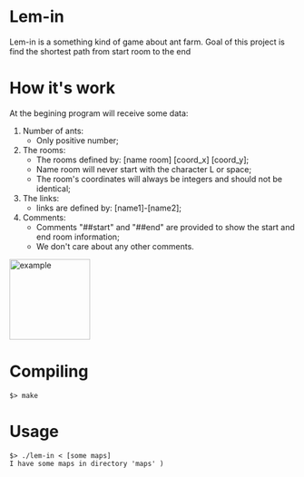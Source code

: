 # Lem-in
Lem-in is a something kind of game about ant farm. Goal of this project is find the shortest path from start room to the end
# How it's work
At the begining program will receive some data:
1) Number of ants:
      - Only positive number;
2) The rooms:
      - The rooms defined by: [name room] [coord_x] [coord_y];
      - Name room will never start with the character L or space;
      - The room's coordinates will always be integers and should not be identical;
3) The links:
      - links are defined by: [name1]-[name2];
4) Comments:
      - Comments "##start" and "##end" are provided to show the start and end room information;
      - We don't care about any other comments.

<img width="142" alt="example" src="https://user-images.githubusercontent.com/31519926/42514779-df2fce1a-8462-11e8-9d5a-40b43229e54d.png">

# Compiling
```
$> make
```
# Usage
```
$> ./lem-in < [some maps]
I have some maps in directory 'maps' )
```
